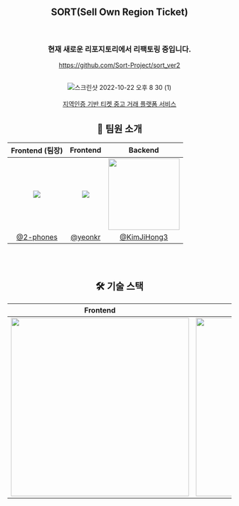 <div align="center">

 
<br/>
<h2> SORT(Sell Own Region Ticket) </h2>
 <br>
 
### 현재 새로운 리포지토리에서 리팩토링 중입니다.<br>
 https://github.com/Sort-Project/sort_ver2
 <br><br>

![스크린샷 2022-10-22 오후 8 30  (1)](https://user-images.githubusercontent.com/87120463/197336798-63aa8fa2-f3d7-43da-8f95-4db06115794b.png)<br><br>
 [지역인증 기반 티켓 중고 거래 플랫폼 서비스](https://ticketissort.com/)<br>


## 🧂 팀원 소개
|Frontend (팀장)|Frontend|Backend|
|:-:|:-:|:-:|
|![](https://github.com/2-phones.png?size=160)|![](https://github.com/yeonkr.png?size=160)|<img src="https://avatars.githubusercontent.com/u/94733559?v=4" width=160px>|
|[@2-phones](https://github.com/2-phones)|[@yeonkr](https://github.com/yeonkr)|[@KimJiHong3](https://github.com/KimJiHong3)|

<br/>
<br/>

## 🛠 기술 스택
| Frontend | Backend |
| :----------------: | :-----------: |
|<img src="https://user-images.githubusercontent.com/104279155/195328509-cdb977e8-8cd8-4471-87c5-b2ae5ad66222.png" width="400" />|<img src="https://user-images.githubusercontent.com/104279155/195329350-7d0d3e99-b01a-4089-aed5-8dbe0739fcea.png" width="400" />
